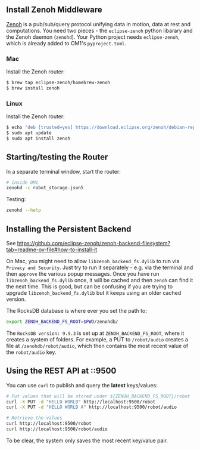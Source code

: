 ## Install Zenoh Middleware

[Zenoh](https://zenoh.io) is a pub/sub/query protocol unifying data in motion, data at rest and computations. You need two pieces - the `eclipse-zenoh` python libarary and the Zenoh daemon (`zenohd`). Your Python project needs `eclipse-zenoh`, which is already added to OM1's `pyproject.toml`. 

### Mac

Install the Zenoh router:

```bash
$ brew tap eclipse-zenoh/homebrew-zenoh
$ brew install zenoh
```

### Linux

Install the Zenoh router:

```bash
$ echo "deb [trusted=yes] https://download.eclipse.org/zenoh/debian-repo/ /" | sudo tee -a /etc/apt/sources.list > /dev/null
$ sudo apt update
$ sudo apt install zenoh 
```

## Starting/testing the Router

In a separate terminal window, start the router:

```bash
# inside OM1
zenohd -c robot_storage.json5
```

Testing:

```bash
zenohd --help
```

## Installing the Persistent Backend

See https://github.com/eclipse-zenoh/zenoh-backend-filesystem?tab=readme-ov-file#how-to-install-it

On Mac, you might need to allow `libzenoh_backend_fs.dylib` to run via `Privacy and Security`. Just try to run it separately - e.g. via the terminal and then `approve` the various popup messages. Once you have run `libzenoh_backend_fs.dylib` once, it will be cached and then `zenoh` can find it the next time. This is good, but can be confusing if you are trying to upgrade `libzenoh_backend_fs.dylib` but it keeps using an older cached version. 

The RocksDB database is where ever you set the path to:

```bash
export ZENOH_BACKEND_FS_ROOT=$PWD/zenohdb/
```

The `RocksDB version: 9.9.3` is set up at `ZENOH_BACKEND_FS_ROOT`, where it creates a system of folders. For example, a PUT to `/robot/audio` creates a file at `/zenohdb/robot/audio`, which then contains the most recent value of the `robot/audio` key.

## Using the REST API at ::9500

You can use `curl` to publish and query the **latest** keys/values:

```bash
# Put values that will be stored under ${ZENOH_BACKEND_FS_ROOT}/robot
curl -X PUT -d "HELLO WORLD" http://localhost:9500/robot
curl -X PUT -d "HELLO WORLD A" http://localhost:9500/robot/audio   

# Retrieve the values
curl http://localhost:9500/robot 
curl http://localhost:9500/robot/audio 
```

To be clear, the system only saves the most recent key/value pair.
